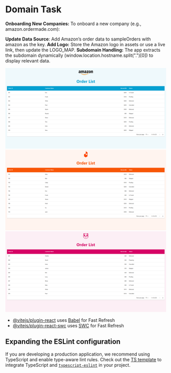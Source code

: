 # Domain Task

**Onboarding New Companies:**
To onboard a new company (e.g., amazon.ordermade.com):

**Update Data Source**: Add Amazon’s order data to sampleOrders with amazon as the key.
**Add Logo:** Store the Amazon logo in assets or use a live link, then update the LOGO_MAP.
**Subdomain Handling:** The app extracts the subdomain dynamically (window.location.hostname.split(".")[0]) to display relevant data.


![Alt Text](src/assets/AmazonSS.png)
![Alt Text](src/assets/DarazSS.png)
![Alt Text](src/assets/FoodpandaSS.png)



- [@vitejs/plugin-react](https://github.com/vitejs/vite-plugin-react/blob/main/packages/plugin-react/README.md) uses [Babel](https://babeljs.io/) for Fast Refresh
- [@vitejs/plugin-react-swc](https://github.com/vitejs/vite-plugin-react-swc) uses [SWC](https://swc.rs/) for Fast Refresh

## Expanding the ESLint configuration

If you are developing a production application, we recommend using TypeScript and enable type-aware lint rules. Check out the [TS template](https://github.com/vitejs/vite/tree/main/packages/create-vite/template-react-ts) to integrate TypeScript and [`typescript-eslint`](https://typescript-eslint.io) in your project.
